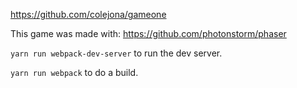 https://github.com/colejona/gameone

This game was made with: https://github.com/photonstorm/phaser

`yarn run webpack-dev-server` to run the dev server.

`yarn run webpack` to do a build.